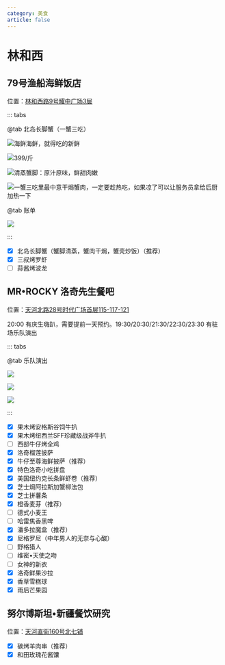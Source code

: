 ```yaml
---
category: 美食
article: false
---
```


# 林和西

## 79号渔船海鲜饭店

<span class="icon iconfont icon-locate"></span> 位置：<a href="https://ditu.amap.com/place/B0FFJ92IYH" target="_blank">林和西路9号耀中广场3层</a>

::: tabs

@tab 北岛长脚蟹（一蟹三吃）

![海鲜海鲜，就得吃的新鲜](https://img.sherry4869.com/blog/life/food/guangzhou/th/lhx/79fish/img.jpg)

![399/斤](https://img.sherry4869.com/blog/life/food/guangzhou/th/lhx/79fish/img_2.jpg)

![清蒸蟹脚：原汁原味，鲜甜肉嫩](https://img.sherry4869.com/blog/life/food/guangzhou/th/lhx/79fish/img_3.jpg)

![一蟹三吃里最中意干焗蟹肉，一定要趁热吃，如果凉了可以让服务员拿给后厨加热一下](https://img.sherry4869.com/blog/life/food/guangzhou/th/lhx/79fish/img_4.jpg)

@tab 账单

![](https://img.sherry4869.com/blog/life/food/guangzhou/th/lhx/79fish/img_5.jpg)

:::

- [x] 北岛长脚蟹（蟹脚清蒸，蟹肉干焗，蟹壳炒饭）（推荐）
- [x] 三叔烤罗虾
- [ ] 蒜酱烤波龙

## MR•ROCKY 洛奇先生餐吧

<span class="icon iconfont icon-locate"></span> 位置：<a href="https://ditu.amap.com/place/B0FFFW7PUF" target="_blank">天河北路28号时代广场首层115-117-121</a>

20:00 有庆生嗨趴，需要提前一天预约。19:30/20:30/21:30/22:30/23:30 有驻场乐队演出

::: tabs

@tab 乐队演出

![](https://img.sherry4869.com/blog/life/food/guangzhou/th/lhx/rocky/img.jpg)

![](https://img.sherry4869.com/blog/life/food/guangzhou/th/lhx/rocky/img_2.jpg)

![](https://img.sherry4869.com/blog/life/food/guangzhou/th/lhx/rocky/img_3.jpg)

:::

- [x] 果木烤安格斯谷饲牛扒
- [x] 果木烤纽西兰SFF珍藏级战斧牛扒
- [ ] 西部牛仔烤全鸡
- [x] 洛奇榴莲披萨
- [x] 牛仔至尊海鲜披萨（推荐）
- [x] 特色洛奇小吃拼盘
- [x] 美国纽约克长条鲜虾卷（推荐）
- [x] 芝士焗阿拉斯加蟹柳法包
- [x] 芝士拼薯条
- [x] 橙香麦芽（推荐）
- [ ] 德式小麦王
- [ ] 哈雷焦香黑啤
- [x] 潘多拉魔盒（推荐）
- [x] 尼格罗尼（中年男人的无奈与心酸）
- [ ] 野格猎人
- [ ] 维密•天使之吻
- [ ] 女神的新衣
- [x] 洛奇鲜果沙拉
- [x] 香草雪糕球
- [x] 雨后芒果园

## 努尔博斯坦•新疆餐饮研究

<span class="icon iconfont icon-locate"></span> 位置：<a href="https://ditu.amap.com/place/B0FFFZD6Z2" target="_blank">天河直街160号北七铺</a>

- [x] 碳烤羊肉串（推荐）
- [x] 和田玫瑰花酱馕